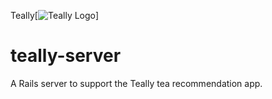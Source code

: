 Teally[![Teally Logo](https://static1.squarespace.com/static/5b5a70cbf93fd4d5e647ed53/t/5b67510188251b17546ac014/favicon.ico)]
# teally-server

A Rails server to support the Teally tea recommendation app.
